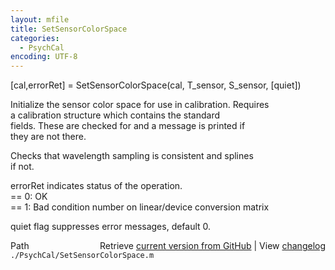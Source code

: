 ```yaml
---
layout: mfile
title: SetSensorColorSpace
categories:
  - PsychCal
encoding: UTF-8
---
```


[cal,errorRet] = SetSensorColorSpace(cal, T\_sensor, S\_sensor, [quiet])  

Initialize the sensor color space for use in calibration.  Requires  
a calibration structure which contains the standard  
fields.  These are checked for and a message is printed if  
they are not there.  

Checks that wavelength sampling is consistent and splines  
if not.  

errorRet indicates status of the operation.  
  \== 0: OK  
  \== 1: Bad condition number on linear/device conversion matrix  

quiet flag suppresses error messages, default 0.  


<div class="code_header" style="text-align:right;">
  <span style="float:left;">Path&nbsp;&nbsp;</span> <span class="counter">Retrieve <a href=
  "https://raw.github.com/Psychtoolbox-3/Psychtoolbox-3/beta/./PsychCal/SetSensorColorSpace.m">current version from GitHub</a> | View <a href=
  "https://github.com/Psychtoolbox-3/Psychtoolbox-3/commits/beta/./PsychCal/SetSensorColorSpace.m">changelog</a></span>
</div>
<div class="code">
  <code>./PsychCal/SetSensorColorSpace.m</code>
</div>
